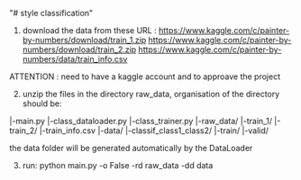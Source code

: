 "# style classification" 


1. download the data from these URL :
https://www.kaggle.com/c/painter-by-numbers/download/train_1.zip
https://www.kaggle.com/c/painter-by-numbers/download/train_2.zip
https://www.kaggle.com/c/painter-by-numbers/data/train_info.csv

ATTENTION : need to have a kaggle account and to approave the project

2. unzip the files in the directory raw_data, organisation of the directory should be:

|-main.py
|-class_dataloader.py
|-class_trainer.py
|-raw_data/
    |-train_1/
    |-train_2/
    |-train_info.csv
|-data/
    |-classif_class1_class2/
        |-train/
        |-valid/
        
 the data folder will be generated automatically by the DataLoader


3. run: python main.py -o False -rd raw_data -dd data
